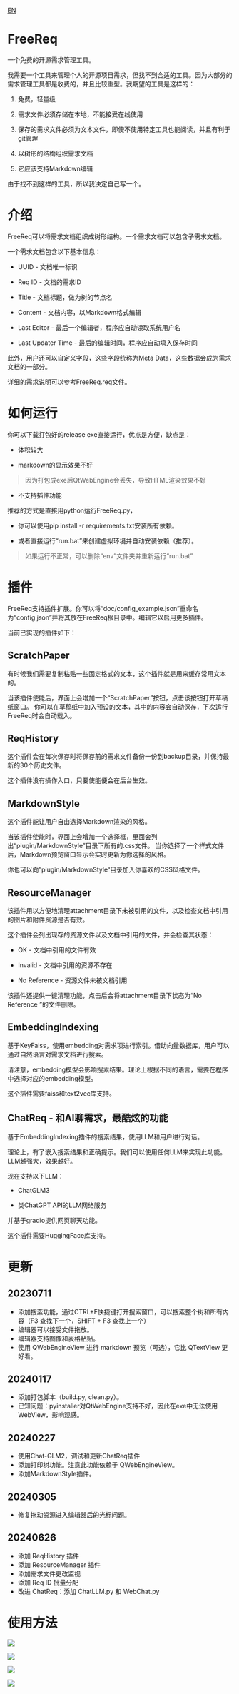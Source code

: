 [EN](README_EN.md)

# FreeReq

一个免费的开源需求管理工具。

我需要一个工具来管理个人的开源项目需求，但找不到合适的工具。因为大部分的需求管理工具都是收费的，并且比较重型。我期望的工具是这样的：

1. 免费，轻量级

2. 需求文件必须存储在本地，不能接受在线使用

3. 保存的需求文件必须为文本文件，即使不使用特定工具也能阅读，并且有利于git管理

4. 以树形的结构组织需求文档

5. 它应该支持Markdown编辑

由于找不到这样的工具，所以我决定自己写一个。


# 介绍

FreeReq可以将需求文档组织成树形结构。一个需求文档可以包含子需求文档。 

一个需求文档包含以下基本信息：

+ UUID - 文档唯一标识

+ Req ID - 文档的需求ID

+ Title - 文档标题，做为树的节点名

+ Content - 文档内容，以Markdown格式编辑

+ Last Editor - 最后一个编辑者，程序应自动读取系统用户名

+ Last Updater Time - 最后的编辑时间，程序应自动填入保存时间

此外，用户还可以自定义字段，这些字段统称为Meta Data，这些数据会成为需求文档的一部分。

详细的需求说明可以参考FreeReq.req文件。


# 如何运行

你可以下载打包好的release exe直接运行，优点是方便，缺点是：

+ 体积较大

+ markdown的显示效果不好
> 因为打包成exe后QtWebEngine会丢失，导致HTML渲染效果不好

+ 不支持插件功能

推荐的方式是直接用python运行FreeReq.py，

+ 你可以使用pip install -r requirements.txt安装所有依赖。

+ 或者直接运行“run.bat”来创建虚拟环境并自动安装依赖（推荐）。
> 如果运行不正常，可以删除“env”文件夹并重新运行“run.bat”


# 插件

FreeReq支持插件扩展。你可以将“doc/config_example.json”重命名为“config.json”并将其放在FreeReq根目录中。编辑它以启用更多插件。

当前已实现的插件如下：


## ScratchPaper

有时候我们需要复制粘贴一些固定格式的文本，这个插件就是用来缓存常用文本的。

当该插件使能后，界面上会增加一个“ScratchPaper”按钮，点击该按钮打开草稿纸窗口。
你可以在草稿纸中加入预设的文本，其中的内容会自动保存，下次运行FreeReq时会自动载入。


## ReqHistory

这个插件会在每次保存时将保存前的需求文件备份一份到backup目录，并保持最新的30个历史文件。

这个插件没有操作入口，只要使能便会在后台生效。


## MarkdownStyle

这个插件能让用户自由选择Markdown渲染的风格。

当该插件使能时，界面上会增加一个选择框，里面会列出“plugin/MarkdownStyle”目录下所有的.css文件。
当你选择了一个样式文件后，Markdown预览窗口显示会实时更新为你选择的风格。

你也可以向”plugin/MarkdownStyle“目录加入你喜欢的CSS风格文件。


## ResourceManager

该插件用以方便地清理attachment目录下未被引用的文件，以及检查文档中引用的图片和附件资源是否有效。

这个插件会列出现存的资源文件以及文档中引用的文件，并会检查其状态：

+ OK - 文档中引用的文件有效

+ Invalid - 文档中引用的资源不存在

+ No Reference - 资源文件未被文档引用

该插件还提供一键清理功能，点击后会将attachment目录下状态为“No Reference ”的文件删除。


## EmbeddingIndexing

基于KeyFaiss，使用embedding对需求项进行索引。借助向量数据库，用户可以通过自然语言对需求文档进行搜索。

请注意，embedding模型会影响搜索结果。理论上根据不同的语言，需要在程序中选择对应的embedding模型。

这个插件需要faiss和text2vec库支持。


## ChatReq - 和AI聊需求，最酷炫的功能

基于EmbeddingIndexing插件的搜索结果，使用LLM和用户进行对话。

理论上，有了嵌入搜索结果和正确提示。我们可以使用任何LLM来实现此功能。 LLM越强大，效果越好。

现在支持以下LLM：

+ ChatGLM3

+ 类ChatGPT API的LLM网络服务

并基于gradio提供网页聊天功能。

这个插件需要HuggingFace库支持。


# 更新

## 20230711

+ 添加搜索功能，通过CTRL+F快捷键打开搜索窗口，可以搜索整个树和所有内容（F3 查找下一个，SHIFT + F3 查找上一个）
+ 编辑器可以接受文件拖放。
+ 编辑器支持图像和表格粘贴。
+ 使用 QWebEngineView 进行 markdown 预览（可选），它比 QTextView 更好看。

## 20240117

+ 添加打包脚本（build.py, clean.py）。
+ 已知问题：pyinstaller对QtWebEngine支持不好，因此在exe中无法使用WebView，影响观感。

## 20240227

+ 使用Chat-GLM2，调试和更新ChatReq插件
+ 添加打印树功能。注意此功能依赖于 QWebEngineView。
+ 添加MarkdownStyle插件。

## 20240305

+ 修复拖动资源进入编辑器后的光标问题。

## 20240626

+ 添加 ReqHistory 插件
+ 添加 ResourceManager 插件
+ 添加需求文件更改监视
+ 添加 Req ID 批量分配
+ 改进 ChatReq：添加 ChatLLM.py 和 WebChat.py


# 使用方法

![](doc/ui_req_edit.png)

![](doc/ui_meta_edit.png)

![](doc/ui_r_button_on_empty.png)

![](doc/ui_r_button_on_item.png)
